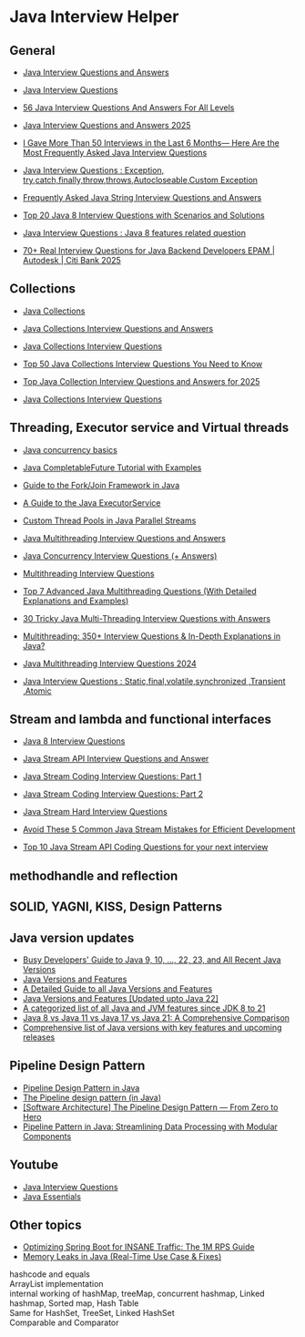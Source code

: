 # Java Interview Helper


## General

- [Java Interview Questions and Answers](https://www.geeksforgeeks.org/java-interview-questions/)
- [Java Interview Questions](https://www.interviewbit.com/java-interview-questions/)
- [56 Java Interview Questions And Answers For All Levels](https://www.datacamp.com/blog/java-interview-questions)
- [Java Interview Questions and Answers 2025](https://www.naukri.com/code360/library/java-interview-questions)

- [I Gave More Than 50 Interviews in the Last 6 Months— Here Are the Most Frequently Asked Java Interview Questions](https://medium.com/javarevisited/i-gave-more-than-50-interviews-in-the-last-6-months-here-are-the-most-frequently-asked-java-b98348f02e9e)
- [Java Interview Questions : Exception, try,catch,finally,throw,throws,Autocloseable,Custom Exception](https://medium.com/@priyasrivastava18official/java-interview-questions-exception-try-catch-finally-throw-throws-autocloseable-custom-exception-607a8c78310e)
- [Frequently Asked Java String Interview Questions and Answers](https://medium.com/javaguides/frequently-asked-java-string-interview-questions-and-answers-f97b65f5b485)
- [Top 20 Java 8 Interview Questions with Scenarios and Solutions](https://saannjaay.medium.com/top-20-java-8-interview-questions-with-scenarios-and-solutions-e21b2d1d2cb8)
- [Java Interview Questions : Java 8 features related question](https://medium.com/@priyasrivastava18official/java-interview-questions-java-8-features-related-question-a8452082840b)
- [70+ Real Interview Questions for Java Backend Developers EPAM | Autodesk | Citi Bank 2025](https://usersk7.medium.com/70-java-backend-interview-questions-from-epam-autodesk-citi-bank-2025-45f2f273bbf0)


## Collections

- [Java Collections](https://www.callicoder.com/java-arraylist/)

- [Java Collections Interview Questions and Answers](https://www.geeksforgeeks.org/java-collections-interview-questions)
- [Java Collections Interview Questions](https://www.interviewbit.com/java-collections-interview-questions/)
- [Top 50 Java Collections Interview Questions You Need to Know](https://medium.com/@harendrakumarrajpoot5/top-50-java-collections-interview-questions-you-need-to-know-e55fcdc8dbfb)
- [Top Java Collection Interview Questions and Answers for 2025](https://www.simplilearn.com/tutorials/java-tutorial/java-collection-interview-questions)
- [Java Collections Interview Questions](https://www.baeldung.com/java-collections-interview-questions)



## Threading, Executor service and Virtual threads

- [Java concurrency basics](https://www.callicoder.com/java-concurrency-multithreading-basics/)
- [Java CompletableFuture Tutorial with Examples](https://www.callicoder.com/java-8-completablefuture-tutorial/)
- [Guide to the Fork/Join Framework in Java](https://www.baeldung.com/java-fork-join)
- [A Guide to the Java ExecutorService](https://www.baeldung.com/java-executor-service-tutorial)

- [Custom Thread Pools in Java Parallel Streams](https://www.baeldung.com/java-8-parallel-streams-custom-threadpool)

- [Java Multithreading Interview Questions and Answers](https://www.geeksforgeeks.org/java-multithreading-interview-questions-and-answers/)
- [Java Concurrency Interview Questions (+ Answers)](https://www.baeldung.com/java-concurrency-interview-questions)
- [Multithreading Interview Questions](https://www.interviewbit.com/multithreading-interview-questions/)

- [Top 7 Advanced Java Multithreading Questions (With Detailed Explanations and Examples)](https://codefarm0.medium.com/top-7-advanced-java-multithreading-questions-with-detailed-explanations-and-examples-e02e04486cc6)
- [30 Tricky Java Multi-Threading Interview Questions with Answers](https://medium.com/@chandantechie/30-tricky-java-multi-threading-interview-questions-with-answers-c47a9dedaa57)
- [Multithreading: 350+ Interview Questions & In-Depth Explanations in Java?](https://medium.com/@gaddamnaveen192/multithreading-350-interview-questions-in-depth-explanations-in-java-a9160ba65ad9)
- [Java Multithreading Interview Questions 2024](https://medium.com/@scholarhatblogs/java-multithreading-interview-questions-2024-d756e4a1d4bf)
- [Java Interview Questions : Static,final,volatile,synchronized ,Transient ,Atomic](https://medium.com/@priyasrivastava18official/java-interview-questions-static-final-volatile-synchronised-transiet-atomic-4493cf3f5fcc)



## Stream and lambda and functional interfaces

- [Java 8 Interview Questions](https://www.interviewbit.com/java-8-interview-questions)
- [Java Stream API Interview Questions and Answer](https://www.naukri.com/code360/library/stream-api-interview-questions)

- [Java Stream Coding Interview Questions: Part 1](https://medium.com/@mehar.chand.cloud/java-stream-coding-interview-questions-part-1-dc39e3575727)
- [Java Stream Coding Interview Questions: Part 2](https://medium.com/@mehar.chand.cloud/java-stream-coding-interview-questions-part-2-9f3aad0025f3)
- [Java Stream Hard Interview Questions](https://medium.com/@mehar.chand.cloud/java-stream-hard-interview-questions-54ea0de40acc)
- [Avoid These 5 Common Java Stream Mistakes for Efficient Development](https://medium.com/javarevisited/avoid-these-5-common-java-stream-mistakes-for-efficient-development-7aefce097ac3)
- [Top 10 Java Stream API Coding Questions for your next interview](https://rathod-ajay.medium.com/top-10-java-stream-api-coding-questions-for-your-next-interview-5b96c22da6f7)



## methodhandle and reflection


## SOLID, YAGNI, KISS, Design Patterns



## Java version updates

- [Busy Developers' Guide to Java 9, 10, …, 22, 23, and All Recent Java Versions](https://4comprehension.com/busy-developers-guide-to-java-9-10-11-12-13-and-above/)
- [Java Versions and Features](https://www.marcobehler.com/guides/a-guide-to-java-versions-and-features)
- [A Detailed Guide to all Java Versions and Features](https://www.linkedin.com/pulse/detailed-guide-all-java-versions-features-lalit-wazir-xs5wc/)
- [Java Versions and Features [Updated upto Java 22]](https://howtodoinjava.com/series/java-versions-features/)
- [A categorized list of all Java and JVM features since JDK 8 to 21](https://advancedweb.hu/a-categorized-list-of-all-java-and-jvm-features-since-jdk-8-to-21/)
- [Java 8 vs Java 11 vs Java 17 vs Java 21: A Comprehensive Comparison](https://medium.com/@a.r.m.monesan_9577/java-8-vs-java-11-vs-java-17-vs-java-21-a-comprehensive-comparison-aa4635f9c3fe)
- [Comprehensive list of Java versions with key features and upcoming releases](https://medium.com/@chandantechie/comprehensive-list-of-java-versions-with-key-features-and-upcoming-releases-54be35646cca)



## Pipeline Design Pattern

- [Pipeline Design Pattern in Java](https://www.baeldung.com/java-pipeline-design-pattern)
- [The Pipeline design pattern (in Java)](https://medium.com/@deepakbapat/the-pipeline-design-pattern-in-java-831d9ce2fe21)
- [[Software Architecture] The Pipeline Design Pattern — From Zero to Hero](https://medium.com/@bonnotguillaume/software-architecture-the-pipeline-design-pattern-from-zero-to-hero-b5c43d8a4e60)
- [Pipeline Pattern in Java: Streamlining Data Processing with Modular Components](https://java-design-patterns.com/patterns/pipeline/)




## Youtube 

- [Java Interview Questions](https://www.youtube.com/playlist?list=PLhfxuQVMs-nyWxxtah2pedp5zar-vZ0Yn)
- [Java Essentials](https://www.youtube.com/playlist?list=PLIRBoI92yMam1HaUYrMAaPdbZKV1BFW0F)



## Other topics

- [Optimizing Spring Boot for INSANE Traffic: The 1M RPS Guide](https://medium.com/@kanishksinghpujari/optimizing-spring-boot-for-insane-traffic-the-1m-rps-guide-8b2a54cd711d)
- [Memory Leaks in Java (Real-Time Use Case & Fixes)](https://medium.com/@gaddamnaveen192/memory-leaks-in-java-real-time-use-case-fixes-29f92faa99e0)


hashcode and equals <br>
ArrayList implementation <br>
internal working of hashMap, treeMap, concurrent hashmap, Linked hashmap, Sorted map, Hash Table<br>
Same for HashSet, TreeSet, Linked HashSet <br>
Comparable and Comparator <br>